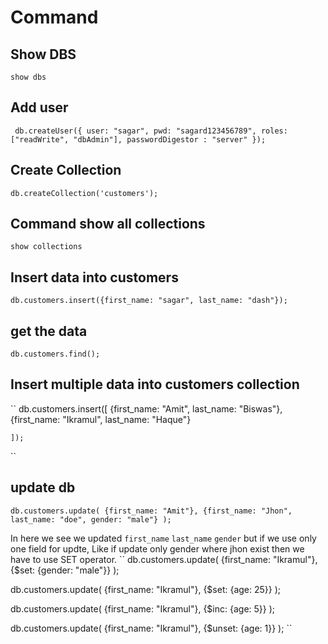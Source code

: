 # Command

## Show DBS

`show dbs`

## Add user 
`` 
db.createUser({
	user: "sagar",
	pwd: "sagard123456789",
	roles: ["readWrite", "dbAdmin"],
	passwordDigestor : "server"
});
``
## Create Collection

``
db.createCollection('customers');
``
## Command show all collections 

``show collections``

## Insert data into customers

``db.customers.insert({first_name: "sagar", last_name: "dash"});``

## get the data 

``db.customers.find();``

## Insert multiple data into customers collection

``
db.customers.insert([
	{first_name: "Amit", last_name: "Biswas"},
	{first_name: "Ikramul", last_name: "Haque"}
	
	]);
``
## update db
``
db.customers.update(
 	{first_name: "Amit"},
 	{first_name: "Jhon", last_name: "doe", gender: "male"}
);
``
 
In here we see we updated `first_name` `last_name` `gender` but if we use only one field for updte, Like if update only gender where jhon exist then we have to use SET operator.
``
db.customers.update(
	{first_name: "Ikramul"},
	{$set: {gender: "male"}}
);

db.customers.update(
	{first_name: "Ikramul"},
	{$set: {age: 25}}
);

db.customers.update(
	{first_name: "Ikramul"},
	{$inc: {age: 5}}
);

db.customers.update(
	{first_name: "Ikramul"},
	{$unset: {age: 1}}
);
``


